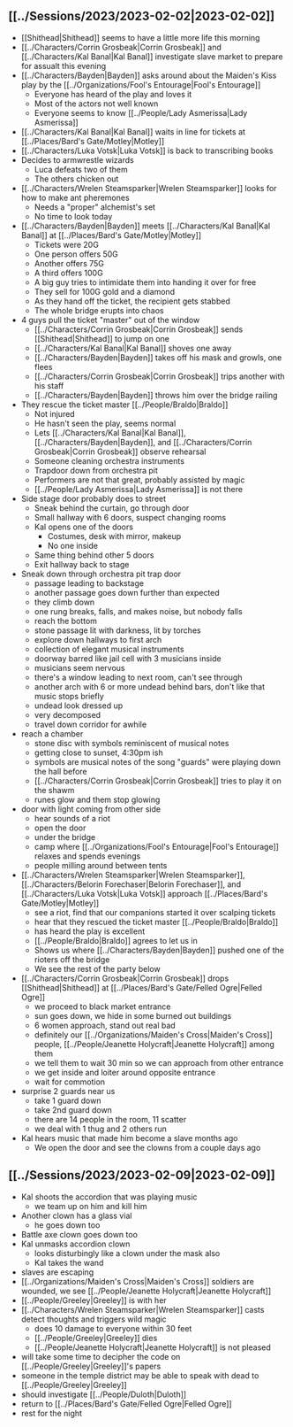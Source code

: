 ## [[../Sessions/2023/2023-02-02|2023-02-02]]
- [[Shithead|Shithead]] seems to have a little more life this morning
- [[../Characters/Corrin Grosbeak|Corrin Grosbeak]] and [[../Characters/Kal Banal|Kal Banal]] investigate slave market to prepare for assualt this evening
- [[../Characters/Bayden|Bayden]] asks around about the Maiden's Kiss play by the [[../Organizations/Fool's Entourage|Fool's Entourage]]
	- Everyone has heard of the play and loves it
	- Most of the actors not well known
	- Everyone seems to know [[../People/Lady Asmerissa|Lady Asmerissa]]
- [[../Characters/Kal Banal|Kal Banal]] waits in line for tickets at [[../Places/Bard's Gate/Motley|Motley]]
- [[../Characters/Luka Votsk|Luka Votsk]] is back to transcribing books
- Decides to armwrestle wizards
	- Luca defeats two of them
	- The others chicken out
- [[../Characters/Wrelen Steamsparker|Wrelen Steamsparker]] looks for how to make ant pheremones
	- Needs a "proper" alchemist's set
	- No time to look today
- [[../Characters/Bayden|Bayden]] meets [[../Characters/Kal Banal|Kal Banal]] at [[../Places/Bard's Gate/Motley|Motley]]
	- Tickets were 20G
	- One person offers 50G
	- Another offers 75G
	- A third offers 100G
	- A big guy tries to intimidate them into handing it over for free
	- They sell for 100G gold and a diamond
	- As they hand off the ticket, the recipient gets stabbed
	- The whole bridge erupts into chaos
- 4 guys pull the ticket "master" out of the window
	- [[../Characters/Corrin Grosbeak|Corrin Grosbeak]] sends [[Shithead|Shithead]] to jump on one
	- [[../Characters/Kal Banal|Kal Banal]] shoves one away
	- [[../Characters/Bayden|Bayden]] takes off his mask and growls, one flees
	- [[../Characters/Corrin Grosbeak|Corrin Grosbeak]] trips another with his staff
	- [[../Characters/Bayden|Bayden]] throws him over the bridge railing
- They rescue the ticket master [[../People/Braldo|Braldo]]
	- Not injured
	- He hasn't seen the play, seems normal
	- Lets [[../Characters/Kal Banal|Kal Banal]], [[../Characters/Bayden|Bayden]], and [[../Characters/Corrin Grosbeak|Corrin Grosbeak]] observe rehearsal
	- Someone cleaning orchestra instruments
	- Trapdoor down from orchestra pit
	- Performers are not that great, probably assisted by magic
	- [[../People/Lady Asmerissa|Lady Asmerissa]] is not there
- Side stage door probably does to street
	- Sneak behind the curtain, go through door
	- Small hallway with 6 doors, suspect changing rooms
	- Kal opens one of the doors
		- Costumes, desk with mirror, makeup
		- No one inside
	- Same thing behind other 5 doors
	- Exit hallway back to stage
- Sneak down through orchestra pit trap door
	- passage leading to backstage
	- another passage goes down further than expected
	- they climb down
	- one rung breaks, falls, and makes noise, but nobody falls
	- reach the bottom
	- stone passage lit with darkness, lit by torches
	- explore down hallways to first arch
	- collection of elegant musical instruments
	- doorway barred like jail cell with 3 musicians inside
	- musicians seem nervous
	- there's a window leading to next room, can't see through
	- another arch with 6 or more undead behind bars, don't like that music stops briefly
	- undead look dressed up
	- very decomposed
	- travel down corridor for awhile
- reach a chamber
	- stone disc with symbols reminiscent of musical notes
	- getting close to sunset, 4:30pm ish
	- symbols are musical notes of the song "guards" were playing down the hall before
	- [[../Characters/Corrin Grosbeak|Corrin Grosbeak]] tries to play it on the shawm
	- runes glow and them stop glowing
- door with light coming from other side
	- hear sounds of a riot
	- open the door
	- under the bridge
	- camp where [[../Organizations/Fool's Entourage|Fool's Entourage]] relaxes and spends evenings
	- people milling around between tents
- [[../Characters/Wrelen Steamsparker|Wrelen Steamsparker]], [[../Characters/Belorin Forechaser|Belorin Forechaser]], and [[../Characters/Luka Votsk|Luka Votsk]] approach [[../Places/Bard's Gate/Motley|Motley]]
	- see a riot, find that our companions started it over scalping tickets
	- hear that they rescued the ticket master [[../People/Braldo|Braldo]]
	- has heard the play is excellent
	- [[../People/Braldo|Braldo]] agrees to let us in
	- Shows us where [[../Characters/Bayden|Bayden]] pushed one of the rioters off the bridge
	- We see the rest of the party below
- [[../Characters/Corrin Grosbeak|Corrin Grosbeak]] drops [[Shithead|Shithead]] at [[../Places/Bard's Gate/Felled Ogre|Felled Ogre]]
	- we proceed to black market entrance
	- sun goes down, we hide in some burned out buildings
	- 6 women approach, stand out real bad
	- definitely our [[../Organizations/Maiden's Cross|Maiden's Cross]] people, [[../People/Jeanette Holycraft|Jeanette Holycraft]] among them
	- we tell them to wait 30 min so we can approach from other entrance
	- we get inside and loiter around opposite entrance
	- wait for commotion
- surprise 2 guards near us
	- take 1 guard down
	- take 2nd guard down
	- there are 14 people in the room, 11 scatter
	- we deal with 1 thug and 2 others run
- Kal hears music that made him become a slave months ago
	- We open the door and see the clowns from a couple days ago

## [[../Sessions/2023/2023-02-09|2023-02-09]]
- Kal shoots the accordion that was playing music
	- we team up on him and kill him
- Another clown has a glass vial
	- he goes down too
- Battle axe clown goes down too
- Kal unmasks accordion clown
	- looks disturbingly like a clown under the mask also
	- Kal takes the wand
- slaves are escaping
- [[../Organizations/Maiden's Cross|Maiden's Cross]] soldiers are wounded, we see [[../People/Jeanette Holycraft|Jeanette Holycraft]]
- [[../People/Greeley|Greeley]] is with her
- [[../Characters/Wrelen Steamsparker|Wrelen Steamsparker]] casts detect thoughts and triggers wild magic
	- does 10 damage to everyone within 30 feet
	- [[../People/Greeley|Greeley]] dies
	- [[../People/Jeanette Holycraft|Jeanette Holycraft]] is not pleased
- will take some time to decipher the code on [[../People/Greeley|Greeley]]'s papers
- someone in the temple district may be able to speak with dead to [[../People/Greeley|Greeley]]
- should investigate [[../People/Duloth|Duloth]] 
- return to [[../Places/Bard's Gate/Felled Ogre|Felled Ogre]]
- rest for the night
